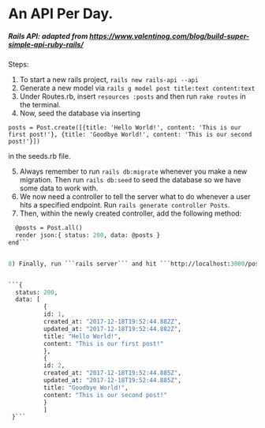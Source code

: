 # An API Per Day.

##### Rails API: adapted from https://www.valentinog.com/blog/build-super-simple-api-ruby-rails/
Steps: 
1) To start a new rails project, ```rails new rails-api --api```
2) Generate a new model via ```rails g model post title:text content:text```
3) Under Routes.rb, insert ```resources :posts``` and then run ```rake routes``` in the terminal.
4) Now, seed the database via inserting 


```posts = Post.create([{title: 'Hello World!', content: 'This is our first post!'}, {title: 'Goodbye World!', content: 'This is our second post!'}])``` 

in the seeds.rb file.

5) Always remember to run ```rails db:migrate``` whenever you make a new migration. Then run ```rails db:seed``` to seed the database so we have some data to work with.
6) We now need a controller to tell the server what to do whenever a user hits a specified endpoint. Run ```rails generate controller Posts```.
7) Then, within the newly created controller, add the following method: 


  ```def index
    @posts = Post.all()
    render json:{ status: 200, data: @posts }
  end```
  
  
8) Finally, run ```rails server``` and hit ```http://localhost:3000/posts/``` endpoint and the following JSON data should render


 ```{
    status: 200,
    data: [
            {
            id: 1,
            created_at: "2017-12-18T19:52:44.882Z",
            updated_at: "2017-12-18T19:52:44.882Z",
            title: "Hello World!",
            content: "This is our first post!"
            },
            {
            id: 2,
            created_at: "2017-12-18T19:52:44.885Z",
            updated_at: "2017-12-18T19:52:44.885Z",
            title: "Goodbye World!",
            content: "This is our second post!"
            }
            ]
   }```
